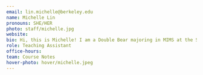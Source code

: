 ```yaml
---
email: lin.michelle@berkeley.edu
name: Michelle Lin
pronouns: SHE/HER
photo: staff/michelle.jpg
website: 
bio: Hi, this is Michelle! I am a Double Bear majoring in MIMS at the School of Information, with an undergraduate degree in Data Science and Statistics. I’m also a huge cat lover! This is my second time teaching Data 101 and I can’t wait to meet y’all!
role: Teaching Assistant
office-hours: 
team: Course Notes
hover-photo: hover/michelle.jpeg
---
```

